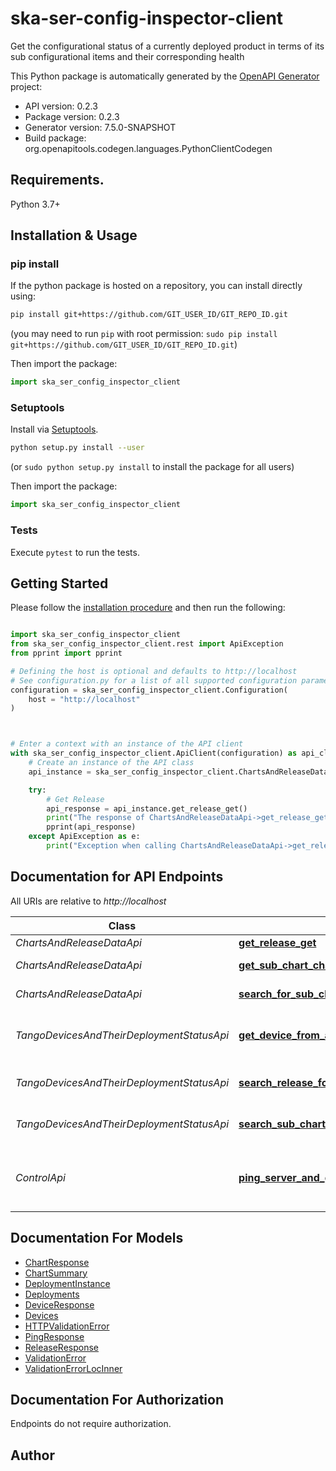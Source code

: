 # ska-ser-config-inspector-client
Get the configurational status of a currently deployed product in terms of its sub
    configurational items and their corresponding health

This Python package is automatically generated by the [OpenAPI Generator](https://openapi-generator.tech) project:

- API version: 0.2.3
- Package version: 0.2.3
- Generator version: 7.5.0-SNAPSHOT
- Build package: org.openapitools.codegen.languages.PythonClientCodegen

## Requirements.

Python 3.7+

## Installation & Usage
### pip install

If the python package is hosted on a repository, you can install directly using:

```sh
pip install git+https://github.com/GIT_USER_ID/GIT_REPO_ID.git
```
(you may need to run `pip` with root permission: `sudo pip install git+https://github.com/GIT_USER_ID/GIT_REPO_ID.git`)

Then import the package:
```python
import ska_ser_config_inspector_client
```

### Setuptools

Install via [Setuptools](http://pypi.python.org/pypi/setuptools).

```sh
python setup.py install --user
```
(or `sudo python setup.py install` to install the package for all users)

Then import the package:
```python
import ska_ser_config_inspector_client
```

### Tests

Execute `pytest` to run the tests.

## Getting Started

Please follow the [installation procedure](#installation--usage) and then run the following:

```python

import ska_ser_config_inspector_client
from ska_ser_config_inspector_client.rest import ApiException
from pprint import pprint

# Defining the host is optional and defaults to http://localhost
# See configuration.py for a list of all supported configuration parameters.
configuration = ska_ser_config_inspector_client.Configuration(
    host = "http://localhost"
)



# Enter a context with an instance of the API client
with ska_ser_config_inspector_client.ApiClient(configuration) as api_client:
    # Create an instance of the API class
    api_instance = ska_ser_config_inspector_client.ChartsAndReleaseDataApi(api_client)

    try:
        # Get Release
        api_response = api_instance.get_release_get()
        print("The response of ChartsAndReleaseDataApi->get_release_get:\n")
        pprint(api_response)
    except ApiException as e:
        print("Exception when calling ChartsAndReleaseDataApi->get_release_get: %s\n" % e)

```

## Documentation for API Endpoints

All URIs are relative to *http://localhost*

Class | Method | HTTP request | Description
------------ | ------------- | ------------- | -------------
*ChartsAndReleaseDataApi* | [**get_release_get**](docs/ChartsAndReleaseDataApi.md#get_release_get) | **GET** / | Get Release
*ChartsAndReleaseDataApi* | [**get_sub_chart_chart_name_get**](docs/ChartsAndReleaseDataApi.md#get_sub_chart_chart_name_get) | **GET** /{chart_name} | Get Sub Chart
*ChartsAndReleaseDataApi* | [**search_for_sub_charts_search_charts_get**](docs/ChartsAndReleaseDataApi.md#search_for_sub_charts_search_charts_get) | **GET** /search-charts | Search For Sub Charts
*TangoDevicesAndTheirDeploymentStatusApi* | [**get_device_from_a_given_sub_chart_chart_name_device_name_get**](docs/TangoDevicesAndTheirDeploymentStatusApi.md#get_device_from_a_given_sub_chart_chart_name_device_name_get) | **GET** /{chart_name}/{device_name} | Get Device From A Given Sub Chart
*TangoDevicesAndTheirDeploymentStatusApi* | [**search_release_for_devices_search_devices_get**](docs/TangoDevicesAndTheirDeploymentStatusApi.md#search_release_for_devices_search_devices_get) | **GET** /search-devices | Search Release For Devices
*TangoDevicesAndTheirDeploymentStatusApi* | [**search_sub_chart_for_devices_chart_name_search_devices_get**](docs/TangoDevicesAndTheirDeploymentStatusApi.md#search_sub_chart_for_devices_chart_name_search_devices_get) | **GET** /{chart_name}/search-devices | Search Sub Chart For Devices
*ControlApi* | [**ping_server_and_get_current_time_on_server_ping_get**](docs/ControlApi.md#ping_server_and_get_current_time_on_server_ping_get) | **GET** /ping | Ping Server And Get Current Time On Server


## Documentation For Models

 - [ChartResponse](docs/ChartResponse.md)
 - [ChartSummary](docs/ChartSummary.md)
 - [DeploymentInstance](docs/DeploymentInstance.md)
 - [Deployments](docs/Deployments.md)
 - [DeviceResponse](docs/DeviceResponse.md)
 - [Devices](docs/Devices.md)
 - [HTTPValidationError](docs/HTTPValidationError.md)
 - [PingResponse](docs/PingResponse.md)
 - [ReleaseResponse](docs/ReleaseResponse.md)
 - [ValidationError](docs/ValidationError.md)
 - [ValidationErrorLocInner](docs/ValidationErrorLocInner.md)


<a id="documentation-for-authorization"></a>
## Documentation For Authorization

Endpoints do not require authorization.


## Author




